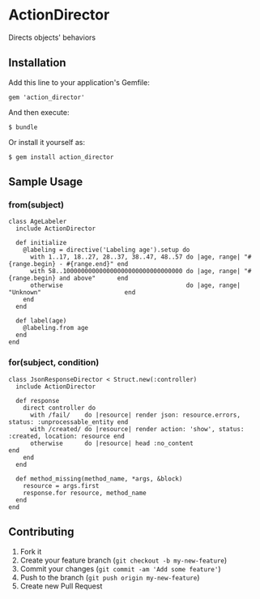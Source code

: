 # ActionDirector

Directs objects' behaviors

## Installation

Add this line to your application's Gemfile:

    gem 'action_director'

And then execute:

    $ bundle

Or install it yourself as:

    $ gem install action_director

## Sample Usage

### from(subject)

    class AgeLabeler
      include ActionDirector

      def initialize
        @labeling = directive('Labeling age').setup do
          with 1..17, 18..27, 28..37, 38..47, 48..57 do |age, range| "#{range.begin} - #{range.end}" end
          with 58..100000000000000000000000000000000 do |age, range| "#{range.begin} and above"      end
          otherwise                                  do |age, range| "Unknown"                       end
        end
      end
    
      def label(age)
        @labeling.from age
      end
    end

### for(subject, condition)

    class JsonResponseDirector < Struct.new(:controller)
      include ActionDirector

      def response
        direct controller do
          with /fail/    do |resource| render json: resource.errors, status: :unprocessable_entity end
          with /created/ do |resource| render action: 'show', status: :created, location: resource end
          otherwise      do |resource| head :no_content                                            end
        end
      end

      def method_missing(method_name, *args, &block)
        resource = args.first
        response.for resource, method_name
      end
    end

## Contributing

1. Fork it
2. Create your feature branch (`git checkout -b my-new-feature`)
3. Commit your changes (`git commit -am 'Add some feature'`)
4. Push to the branch (`git push origin my-new-feature`)
5. Create new Pull Request
